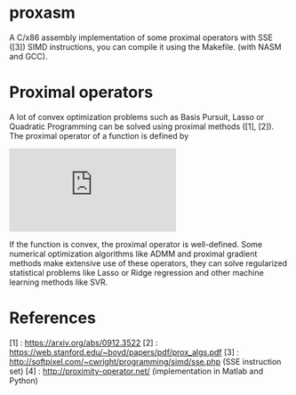 # proxasm

A C/x86 assembly implementation of some proximal operators with SSE ([3]) SIMD instructions, you can compile it using the Makefile. (with NASM and GCC). 

# Proximal operators 

A lot of convex optimization problems such as Basis Pursuit, Lasso or Quadratic Programming can be solved using proximal methods ([1], [2]). The proximal operator of a function is defined by

![alt text](https://latex.codecogs.com/gif.latex?%5Ctext%7Bprox%7D_%7Bf%7D%5Cleft%28x%20%5Cright%20%29%20%3D%20%5Carg%5Cmin_%7By%20%5Cin%20%5Cmathbb%7BR%7D%5En%7D%20f%28y%29%20&plus;%20%5Cfrac12%20%5Cleft%5CVert%20y-x%20%5Cright%5CVert_2%5E2)

If the function is convex, the proximal operator is well-defined. Some numerical optimization algorithms like ADMM and proximal gradient methods make extensive use of these operators, they can solve regularized statistical problems like Lasso or Ridge regression and other machine learning methods like SVR. 




# References 

[1] : https://arxiv.org/abs/0912.3522 
[2] : https://web.stanford.edu/~boyd/papers/pdf/prox_algs.pdf
[3] : http://softpixel.com/~cwright/programming/simd/sse.php (SSE instruction set) 
[4] : http://proximity-operator.net/ (implementation in Matlab and Python)
